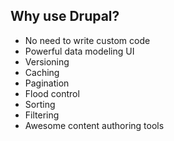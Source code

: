 ##  Why use Drupal?

  <ul>
    <li>No need to write custom code</li>
    <li>Powerful data modeling UI</li>
    <li>Versioning</li>
    <li>Caching</li>
    <li>Pagination</li>
    <li>Flood control</li>
    <li>Sorting</li>
    <li>Filtering</li>
    <li>Awesome content authoring tools</li>
  </ul>
